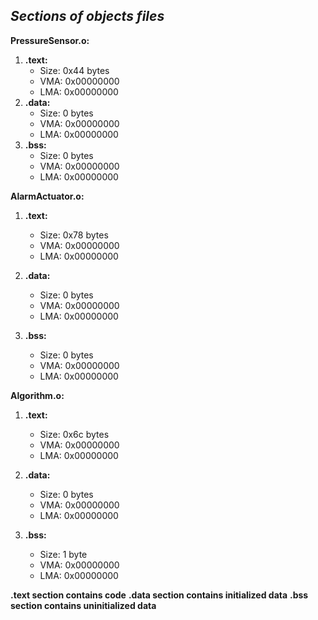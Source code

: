 ﻿


## ***Sections of objects files***

**PressureSensor.o:**

 1. **.text:**
    -   Size: 0x44 bytes
    -   VMA: 0x00000000
    -   LMA: 0x00000000
 2. **.data:**
    -   Size: 0 bytes
    -   VMA: 0x00000000
    -   LMA: 0x00000000
 3. **.bss:**
    -   Size: 0 bytes
    -   VMA: 0x00000000
    -   LMA: 0x00000000

**AlarmActuator.o:**

 1. **.text:**
    -   Size: 0x78 bytes
    -   VMA: 0x00000000
    -   LMA: 0x00000000

 2. **.data:**
    -   Size: 0 bytes
    -   VMA: 0x00000000
    -   LMA: 0x00000000

 3. **.bss:**
    -   Size: 0 bytes
    -   VMA: 0x00000000
    -   LMA: 0x00000000

**Algorithm.o:**
 1. **.text:**
    -   Size: 0x6c bytes
    -   VMA: 0x00000000
    -   LMA: 0x00000000

 2. **.data:**
    -   Size: 0 bytes
    -   VMA: 0x00000000
    -   LMA: 0x00000000

 3. **.bss:**
    -   Size: 1 byte
    -   VMA: 0x00000000
    -   LMA: 0x00000000

**.text section contains code**
**.data section contains initialized data**
**.bss section contains uninitialized data**
